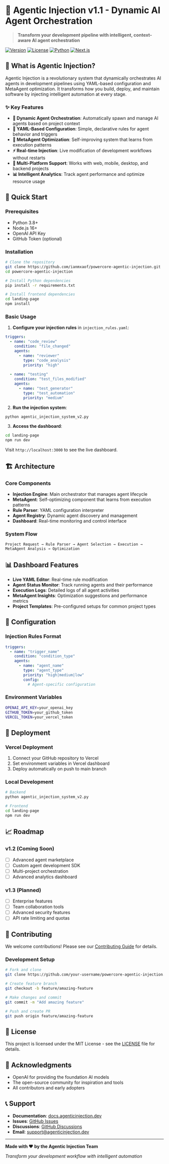 # 🚀 Agentic Injection v1.1 - Dynamic AI Agent Orchestration

> **Transform your development pipeline with intelligent, context-aware AI agent orchestration**

[![Version](https://img.shields.io/badge/version-v1.1--stable-blue.svg)](https://github.com/ianmxaof/powercore-agentic-injection)
[![License](https://img.shields.io/badge/license-MIT-green.svg)](LICENSE)
[![Python](https://img.shields.io/badge/python-3.8+-blue.svg)](https://python.org)
[![Next.js](https://img.shields.io/badge/Next.js-13+-black.svg)](https://nextjs.org)

## 🌟 What is Agentic Injection?

Agentic Injection is a revolutionary system that dynamically orchestrates AI agents in development pipelines using YAML-based configuration and MetaAgent optimization. It transforms how you build, deploy, and maintain software by injecting intelligent automation at every stage.

### ✨ Key Features

- **🎯 Dynamic Agent Orchestration**: Automatically spawn and manage AI agents based on project context
- **📝 YAML-Based Configuration**: Simple, declarative rules for agent behavior and triggers
- **🧠 MetaAgent Optimization**: Self-improving system that learns from execution patterns
- **⚡ Real-time Injection**: Live modification of development workflows without restarts
- **🔧 Multi-Platform Support**: Works with web, mobile, desktop, and backend projects
- **📊 Intelligent Analytics**: Track agent performance and optimize resource usage

## 🚀 Quick Start

### Prerequisites

- Python 3.8+
- Node.js 16+
- OpenAI API Key
- GitHub Token (optional)

### Installation

```bash
# Clone the repository
git clone https://github.com/ianmxaof/powercore-agentic-injection.git
cd powercore-agentic-injection

# Install Python dependencies
pip install -r requirements.txt

# Install frontend dependencies
cd landing-page
npm install
```

### Basic Usage

1. **Configure your injection rules** in `injection_rules.yaml`:

```yaml
triggers:
  - name: "code_review"
    condition: "file_changed"
    agents:
      - name: "reviewer"
        type: "code_analysis"
        priority: "high"
  
  - name: "testing"
    condition: "test_files_modified"
    agents:
      - name: "test_generator"
        type: "test_automation"
        priority: "medium"
```

2. **Run the injection system**:

```bash
python agentic_injection_system_v2.py
```

3. **Access the dashboard**:

```bash
cd landing-page
npm run dev
```

Visit `http://localhost:3000` to see the live dashboard.

## 🏗️ Architecture

### Core Components

- **Injection Engine**: Main orchestrator that manages agent lifecycle
- **MetaAgent**: Self-optimizing component that learns from execution patterns
- **Rule Parser**: YAML configuration interpreter
- **Agent Registry**: Dynamic agent discovery and management
- **Dashboard**: Real-time monitoring and control interface

### System Flow

```
Project Request → Rule Parser → Agent Selection → Execution → MetaAgent Analysis → Optimization
```

## 📊 Dashboard Features

- **Live YAML Editor**: Real-time rule modification
- **Agent Status Monitor**: Track running agents and their performance
- **Execution Logs**: Detailed logs of all agent activities
- **MetaAgent Insights**: Optimization suggestions and performance metrics
- **Project Templates**: Pre-configured setups for common project types

## 🔧 Configuration

### Injection Rules Format

```yaml
triggers:
  - name: "trigger_name"
    condition: "condition_type"
    agents:
      - name: "agent_name"
        type: "agent_type"
        priority: "high|medium|low"
        config:
          # Agent-specific configuration
```

### Environment Variables

```bash
OPENAI_API_KEY=your_openai_key
GITHUB_TOKEN=your_github_token
VERCEL_TOKEN=your_vercel_token
```

## 🚀 Deployment

### Vercel Deployment

1. Connect your GitHub repository to Vercel
2. Set environment variables in Vercel dashboard
3. Deploy automatically on push to main branch

### Local Development

```bash
# Backend
python agentic_injection_system_v2.py

# Frontend
cd landing-page
npm run dev
```

## 📈 Roadmap

### v1.2 (Coming Soon)
- [ ] Advanced agent marketplace
- [ ] Custom agent development SDK
- [ ] Multi-project orchestration
- [ ] Advanced analytics dashboard

### v1.3 (Planned)
- [ ] Enterprise features
- [ ] Team collaboration tools
- [ ] Advanced security features
- [ ] API rate limiting and quotas

## 🤝 Contributing

We welcome contributions! Please see our [Contributing Guide](CONTRIBUTING.md) for details.

### Development Setup

```bash
# Fork and clone
git clone https://github.com/your-username/powercore-agentic-injection.git

# Create feature branch
git checkout -b feature/amazing-feature

# Make changes and commit
git commit -m "Add amazing feature"

# Push and create PR
git push origin feature/amazing-feature
```

## 📄 License

This project is licensed under the MIT License - see the [LICENSE](LICENSE) file for details.

## 🙏 Acknowledgments

- OpenAI for providing the foundation AI models
- The open-source community for inspiration and tools
- All contributors and early adopters

## 📞 Support

- **Documentation**: [docs.agenticinjection.dev](https://docs.agenticinjection.dev)
- **Issues**: [GitHub Issues](https://github.com/ianmxaof/powercore-agentic-injection/issues)
- **Discussions**: [GitHub Discussions](https://github.com/ianmxaof/powercore-agentic-injection/discussions)
- **Email**: support@agenticinjection.dev

---

**Made with ❤️ by the Agentic Injection Team**

*Transform your development workflow with intelligent automation*
